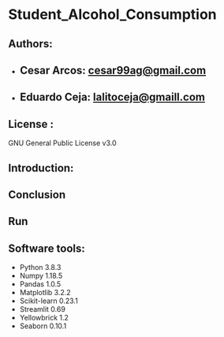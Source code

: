# Student_Alcohol_Consumption

## Authors: 
* ## Cesar Arcos: cesar99ag@gmail.com
* ## Eduardo Ceja: lalitoceja@gmaill.com
## License : 
GNU General Public License v3.0
## Introduction: 
## Conclusion
## Run
## Software tools:
- Python 3.8.3
- Numpy 1.18.5
- Pandas 1.0.5
- Matplotlib 3.2.2
- Scikit-learn 0.23.1
- Streamlit 0.69
- Yellowbrick 1.2
- Seaborn 0.10.1


